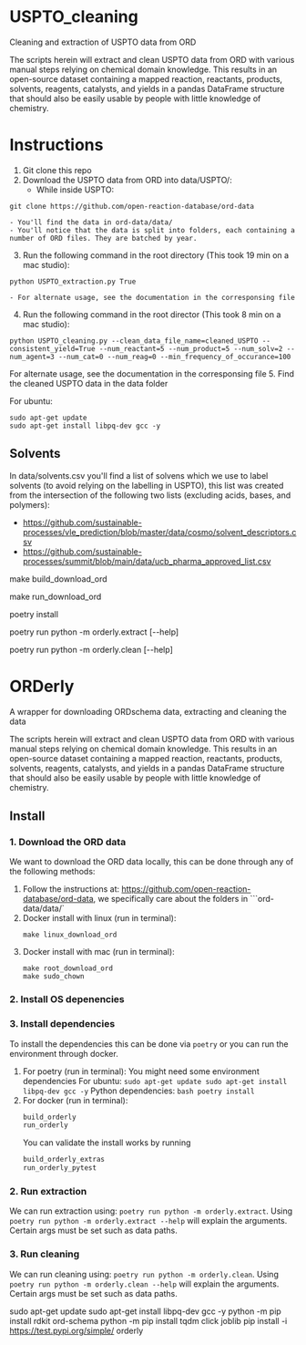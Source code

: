 # USPTO_cleaning
Cleaning and extraction of USPTO data from ORD

The scripts herein will extract and clean USPTO data from ORD with various manual steps relying on chemical domain knowledge. This results in an open-source dataset containing a mapped reaction, reactants, products, solvents, reagents, catalysts, and yields in a pandas DataFrame structure that should also be easily usable by people with little knowledge of chemistry.

# Instructions
1. Git clone this repo
2. Download the USPTO data from ORD into data/USPTO/:
    - While inside USPTO: 
```    
git clone https://github.com/open-reaction-database/ord-data
```
    - You'll find the data in ord-data/data/
    - You'll notice that the data is split into folders, each containing a number of ORD files. They are batched by year.
3. Run the following command in the root directory (This took 19 min on a mac studio):
```
python USPTO_extraction.py True
```
    - For alternate usage, see the documentation in the corresponsing file
4. Run the following command in the root director (This took 8 min on a mac studio):

```
python USPTO_cleaning.py --clean_data_file_name=cleaned_USPTO --consistent_yield=True --num_reactant=5 --num_product=5 --num_solv=2 --num_agent=3 --num_cat=0 --num_reag=0 --min_frequency_of_occurance=100
```

For alternate usage, see the documentation in the corresponsing file
5. Find the cleaned USPTO data in the data folder 



For ubuntu: 
```
sudo apt-get update
sudo apt-get install libpq-dev gcc -y
```


## Solvents
In data/solvents.csv you'll find a list of solvens which we use to label solvents (to avoid relying on the labelling in USPTO), this list was created from the intersection of the following two lists (excluding acids, bases, and polymers):
 - https://github.com/sustainable-processes/vle_prediction/blob/master/data/cosmo/solvent_descriptors.csv
 - https://github.com/sustainable-processes/summit/blob/main/data/ucb_pharma_approved_list.csv


make build_download_ord

make run_download_ord

poetry install

poetry run python -m orderly.extract [--help]

poetry run python -m orderly.clean [--help]


# ORDerly

A wrapper for downloading ORDschema data, extracting and cleaning the data

The scripts herein will extract and clean USPTO data from ORD with various manual steps relying on chemical domain knowledge. This results in an open-source dataset containing a mapped reaction, reactants, products, solvents, reagents, catalysts, and yields in a pandas DataFrame structure that should also be easily usable by people with little knowledge of chemistry.

## Install

### 1. Download the ORD data

We want to download the ORD data locally, this can be done through any of the following methods:

1. Follow the instructions at: https://github.com/open-reaction-database/ord-data, we specifically care about the folders in ```ord-data/data/`
2. Docker install with linux (run in terminal):
    ```
    make linux_download_ord
    ``` 
3. Docker install with mac (run in terminal):
    ```
    make root_download_ord
    make sudo_chown
    ```

### 2. Install OS depenencies
 


### 3. Install dependencies

To install the dependencies this can be done via ```poetry``` or you can run the environment through docker.

1. For poetry (run in terminal):
    You might need some environment dependencies
        For ubuntu: 
        ```
        sudo apt-get update
        sudo apt-get install libpq-dev gcc -y
        ```
    Python dependencies:
        ```bash
        poetry install
        ```
2. For docker (run in terminal):
    ```bash
    build_orderly
    run_orderly
    ```
    You can validate the install works by running
    ```bash
    build_orderly_extras
    run_orderly_pytest
    ```


### 2. Run extraction

We can run extraction using: ```poetry run python -m orderly.extract```. Using ```poetry run python -m orderly.extract --help``` will explain the arguments. Certain args must be set such as data paths.

### 3. Run cleaning

We can run cleaning using: ```poetry run python -m orderly.clean```. Using ```poetry run python -m orderly.clean --help``` will explain the arguments. Certain args must be set such as data paths.

sudo apt-get update
sudo apt-get install libpq-dev gcc -y
python -m pip install rdkit ord-schema
python -m pip install tqdm click joblib
pip install -i https://test.pypi.org/simple/ orderly
